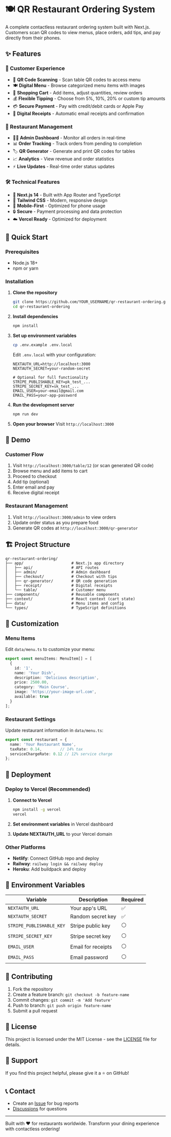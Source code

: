 # 🍽️ QR Restaurant Ordering System

A complete contactless restaurant ordering system built with Next.js. Customers scan QR codes to view menus, place orders, add tips, and pay directly from their phones.

## ✨ Features

### 👥 Customer Experience
- 📱 **QR Code Scanning** - Scan table QR codes to access menu
- 🍽️ **Digital Menu** - Browse categorized menu items with images
- 🛒 **Shopping Cart** - Add items, adjust quantities, review orders
- 💰 **Flexible Tipping** - Choose from 5%, 10%, 20% or custom tip amounts
- 💳 **Secure Payment** - Pay with credit/debit cards or Apple Pay
- 📧 **Digital Receipts** - Automatic email receipts and confirmation

### 🏪 Restaurant Management
- 👨‍💼 **Admin Dashboard** - Monitor all orders in real-time
- 📊 **Order Tracking** - Track orders from pending to completion
- 🏷️ **QR Generator** - Generate and print QR codes for tables
- 📈 **Analytics** - View revenue and order statistics
- ⚡ **Live Updates** - Real-time order status updates

### 🛠️ Technical Features
- 🚀 **Next.js 14** - Built with App Router and TypeScript
- 🎨 **Tailwind CSS** - Modern, responsive design
- 📱 **Mobile-First** - Optimized for phone usage
- 🔒 **Secure** - Payment processing and data protection
- ☁️ **Vercel Ready** - Optimized for deployment

## 🚀 Quick Start

### Prerequisites
- Node.js 18+ 
- npm or yarn

### Installation

1. **Clone the repository**
   ```bash
   git clone https://github.com/YOUR_USERNAME/qr-restaurant-ordering.git
   cd qr-restaurant-ordering
   ```

2. **Install dependencies**
   ```bash
   npm install
   ```

3. **Set up environment variables**
   ```bash
   cp .env.example .env.local
   ```
   
   Edit `.env.local` with your configuration:
   ```
   NEXTAUTH_URL=http://localhost:3000
   NEXTAUTH_SECRET=your-random-secret
   
   # Optional for full functionality
   STRIPE_PUBLISHABLE_KEY=pk_test_...
   STRIPE_SECRET_KEY=sk_test_...
   EMAIL_USER=your-email@gmail.com
   EMAIL_PASS=your-app-password
   ```

4. **Run the development server**
   ```bash
   npm run dev
   ```

5. **Open your browser**
   Visit `http://localhost:3000`

## 📱 Demo

### Customer Flow
1. Visit `http://localhost:3000/table/12` (or scan generated QR code)
2. Browse menu and add items to cart
3. Proceed to checkout
4. Add tip (optional)
5. Enter email and pay
6. Receive digital receipt

### Restaurant Management
1. Visit `http://localhost:3000/admin` to view orders
2. Update order status as you prepare food
3. Generate QR codes at `http://localhost:3000/qr-generator`

## 🏗️ Project Structure

```
qr-restaurant-ordering/
├── app/                     # Next.js app directory
│   ├── api/                 # API routes
│   ├── admin/               # Admin dashboard
│   ├── checkout/            # Checkout with tips
│   ├── qr-generator/        # QR code generation
│   ├── receipt/             # Digital receipts
│   └── table/               # Customer menu
├── components/              # Reusable components
├── context/                 # React context (cart state)
├── data/                    # Menu items and config
└── types/                   # TypeScript definitions
```

## 🎨 Customization

### Menu Items
Edit `data/menu.ts` to customize your menu:

```typescript
export const menuItems: MenuItem[] = [
  {
    id: '1',
    name: 'Your Dish',
    description: 'Delicious description',
    price: 2500.00,
    category: 'Main Course',
    image: 'https://your-image-url.com',
    available: true
  }
];
```

### Restaurant Settings
Update restaurant information in `data/menu.ts`:

```typescript
export const restaurant = {
  name: 'Your Restaurant Name',
  taxRate: 0.14,        // 14% tax
  serviceChargeRate: 0.12 // 12% service charge
};
```

## 🚀 Deployment

### Deploy to Vercel (Recommended)

1. **Connect to Vercel**
   ```bash
   npm install -g vercel
   vercel
   ```

2. **Set environment variables** in Vercel dashboard

3. **Update NEXTAUTH_URL** to your Vercel domain

### Other Platforms
- **Netlify**: Connect GitHub repo and deploy
- **Railway**: `railway login && railway deploy`
- **Heroku**: Add buildpack and deploy

## 🔧 Environment Variables

| Variable | Description | Required |
|----------|-------------|----------|
| `NEXTAUTH_URL` | Your app's URL | ✅ |
| `NEXTAUTH_SECRET` | Random secret key | ✅ |
| `STRIPE_PUBLISHABLE_KEY` | Stripe public key | ⚪ |
| `STRIPE_SECRET_KEY` | Stripe secret key | ⚪ |
| `EMAIL_USER` | Email for receipts | ⚪ |
| `EMAIL_PASS` | Email password | ⚪ |

## 🤝 Contributing

1. Fork the repository
2. Create a feature branch: `git checkout -b feature-name`
3. Commit changes: `git commit -m 'Add feature'`
4. Push to branch: `git push origin feature-name`
5. Submit a pull request

## 📄 License

This project is licensed under the MIT License - see the [LICENSE](LICENSE) file for details.

## 🙏 Support

If you find this project helpful, please give it a ⭐️ on GitHub!

## 📞 Contact

- Create an [Issue](https://github.com/YOUR_USERNAME/qr-restaurant-ordering/issues) for bug reports
- [Discussions](https://github.com/YOUR_USERNAME/qr-restaurant-ordering/discussions) for questions

---

Built with ❤️ for restaurants worldwide. Transform your dining experience with contactless ordering!